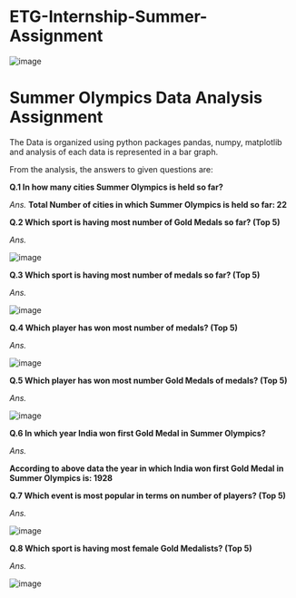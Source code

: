 # ETG-Internship-Summer-Assignment



![image](https://user-images.githubusercontent.com/83577938/133281737-3a65ecb3-ecf1-4481-b9eb-49dce8e63224.png)




# Summer Olympics Data Analysis Assignment



The Data is organized using python packages pandas, numpy, matplotlib and analysis of each data is represented in a bar graph.

From the analysis, the answers to given questions are:


**Q.1 In how many cities Summer Olympics is held so far?**

*Ans.* **Total Number of cities in which Summer Olympics is held so far:	 22**




**Q.2 Which sport is having most number of Gold Medals so far? (Top 5)**

*Ans.*

![image](https://user-images.githubusercontent.com/83577938/133283510-22bc96fd-9bd4-4a80-8ebb-c979b260b668.png)


**Q.3 Which sport is having most number of medals so far? (Top 5)**

*Ans.*

![image](https://user-images.githubusercontent.com/83577938/133283648-0a021357-fc28-4512-86d3-593c711bc676.png)


**Q.4 Which player has won most number of medals? (Top 5)**

*Ans.*

![image](https://user-images.githubusercontent.com/83577938/133283714-49ad3221-e9b0-484d-9bd8-d7ab569ee9c2.png)


**Q.5 Which player has won most number Gold Medals of medals? (Top 5)**

*Ans.*

![image](https://user-images.githubusercontent.com/83577938/133283781-32f8cc54-5340-4225-9f1c-cb2509dc7e4e.png)


**Q.6 In which year India won first Gold Medal in Summer Olympics?**

*Ans.*

**According to above data the year in which India won first Gold Medal in Summer Olympics is:  1928**




**Q.7 Which event is most popular in terms on number of players? (Top 5)**

*Ans.*

![image](https://user-images.githubusercontent.com/83577938/133283894-6efafd0a-75f7-477f-8604-7034610ca94b.png)


**Q.8 Which sport is having most female Gold Medalists? (Top 5)**

*Ans.*

![image](https://user-images.githubusercontent.com/83577938/133283933-ca54aab0-ccb8-49ef-8131-5545ac77f274.png)



